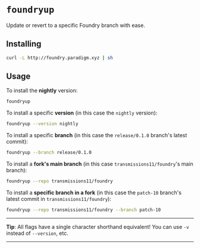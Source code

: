 # `foundryup`

Update or revert to a specific Foundry branch with ease.

## Installing

```sh
curl -L http://foundry.paradigm.xyz | sh
```

## Usage

To install the **nightly** version:

```sh
foundryup
```

To install a specific **version** (in this case the `nightly` version):

```sh
foundryup --version nightly
```

To install a specific **branch** (in this case the `release/0.1.0` branch's latest commit):

```sh
foundryup --branch release/0.1.0
```

To install a **fork's main branch** (in this case `transmissions11/foundry`'s main branch):

```sh
foundryup --repo transmissions11/foundry
```

To install a **specific branch in a fork** (in this case the `patch-10` branch's latest commit in `transmissions11/foundry`):

```sh
foundryup --repo transmissions11/foundry --branch patch-10
```

---

**Tip**: All flags have a single character shorthand equivalent! You can use `-v` instead of `--version`, etc.

---

